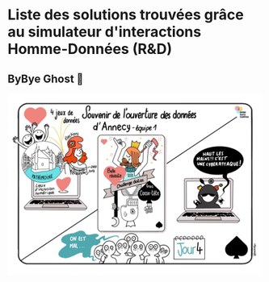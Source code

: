 # Liste des solutions trouvées grâce au simulateur d'interactions Homme-Données (R&D)

## ByBye Ghost 👻

[![Illustration réalisé par Anne-Cécile Calléjon](https://github.com/datactivist/challengedata4/raw/main/images_cdb/Annecy1.jpg)](https://datactivist.coop/hdi_solution/ByBye%20Ghost%20%F0%9F%91%BB.html)


